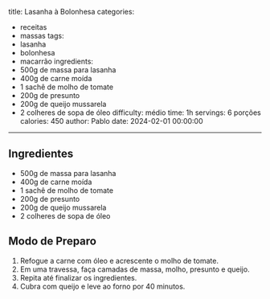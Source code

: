 title: Lasanha à Bolonhesa
categories:
  - receitas
  - massas
tags:
  - lasanha
  - bolonhesa
  - macarrão
ingredients:
  - 500g de massa para lasanha
  - 400g de carne moída
  - 1 sachê de molho de tomate
  - 200g de presunto
  - 200g de queijo mussarela
  - 2 colheres de sopa de óleo
difficulty: médio
time: 1h
servings: 6 porções
calories: 450
author: Pablo
date: 2024-02-01 00:00:00
---

## Ingredientes
- 500g de massa para lasanha  
- 400g de carne moída  
- 1 sachê de molho de tomate  
- 200g de presunto  
- 200g de queijo mussarela  
- 2 colheres de sopa de óleo  

## Modo de Preparo
1. Refogue a carne com óleo e acrescente o molho de tomate.  
2. Em uma travessa, faça camadas de massa, molho, presunto e queijo.  
3. Repita até finalizar os ingredientes.  
4. Cubra com queijo e leve ao forno por 40 minutos.
